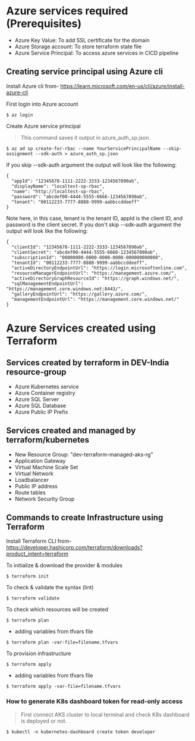 # Azure services required (Prerequisites)
- Azure Key Value: To add SSL certificate for the domain
- Azure Storage account: To store terraform state file
- Azure Service Principal: To access azure services in CICD pipeline

## Creating service principal using Azure cli
Install Azure cli from- https://learn.microsoft.com/en-us/cli/azure/install-azure-cli

First login into Azure account
```
$ az login
```
Create Azure service principal
> This command saves it output in azure_auth_sp.json.
```
$ az ad sp create-for-rbac --name YourServicePrincipalName --skip-assignment --sdk-auth > azure_auth_sp.json
```
If you skip --sdk-auth argument the output will look like the following:
```
{
  "appId": "12345678-1111-2222-3333-1234567890ab",
  "displayName": "localtest-sp-rbac",
  "name": "http://localtest-sp-rbac",
  "password": "abcdef00-4444-5555-6666-1234567890ab",
  "tenant": "00112233-7777-8888-9999-aabbccddeeff"
}
```
Note here, in this case, tenant is the tenant ID, appId is the client ID, and password is the client secret.
If you don't skip --sdk-auth argument the output will look like the following:
```
{
  "clientId": "12345678-1111-2222-3333-1234567890ab",
  "clientSecret": "abcdef00-4444-5555-6666-1234567890ab",
  "subscriptionId": "00000000-0000-0000-0000-000000000000",
  "tenantId": "00112233-7777-8888-9999-aabbccddeeff",
  "activeDirectoryEndpointUrl": "https://login.microsoftonline.com",
  "resourceManagerEndpointUrl": "https://management.azure.com/",
  "activeDirectoryGraphResourceId": "https://graph.windows.net/",
  "sqlManagementEndpointUrl": "https://management.core.windows.net:8443/",
  "galleryEndpointUrl": "https://gallery.azure.com/",
  "managementEndpointUrl": "https://management.core.windows.net/"
}
```

# Azure Services created using Terraform

## Services created by terraform in DEV-India resource-group
- Azure Kubernetes service
- Azure Container registry
- Azure SQL Server 
- Azure SQL Database
- Azure Public IP Prefix

## Services created and managed  by terraform/kubernetes
- New Resource Group: "dev-terraform-managed-aks-rg"
- Application Gateway
- Virtual Machine Scale Set
- Virtual Network
- Loadbalancer
- Public IP address
- Route tables
- Network Security Group

## Commands to create Infrastructure using Terraform

Install Terraform CLI from-
https://developer.hashicorp.com/terraform/downloads?product_intent=terraform

To initialize & download the provider & modules
```
$ terraform init
```
To check & validate the syntax (lint)
```
$ terraform validate
```
To check which resources will be created
```
$ terraform plan
``` 
- adding variables from tfvars file
```
$ terraform plan -var-file=filename.tfvars
```
To provision infrastructure
```
$ terraform apply
```
- adding variables from tfvars file
```
$ terraform apply -var-file=filename.tfvars
```

### How to generate K8s dashboard token for read-only access

> First connect AKS cluster to local terminal and check K8s dashboard is deployed or not.

```
$ kubectl -n kubernetes-dashboard create token developer
```